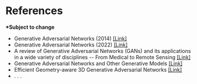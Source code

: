 # References

**\*Subject to change** 


- Generative Adversarial Networks (2014) [[Link]](https://arxiv.org/abs/1406.2661)
- Generative Adversarial Networks (2022) [[Link]](https://arxiv.org/abs/2203.00667)
- A review of Generative Adversarial Networks (GANs) and its applications in a wide variety of disciplines -- From Medical to Remote Sensing [[Link]](https://arxiv.org/abs/2110.01442)
- Generative Adversarial Networks and Other Generative Models [[Link]](https://arxiv.org/abs/2207.03887)
- Efficient Geometry-aware 3D Generative Adversarial Networks [[Link]](https://arxiv.org/abs/2112.07945)
- . . .
